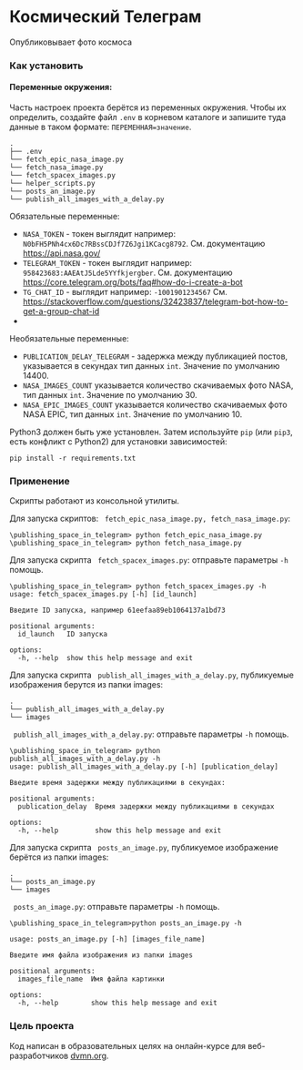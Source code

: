 # Космический Телеграм

Опубликовывает фото космоса

### Как установить

#### Переменные окружения:

Часть настроек проекта берётся из переменных окружения. Чтобы их определить, создайте файл `.env` в корневом каталоге и запишите туда данные в таком формате: `ПЕРЕМЕННАЯ=значение`.

```
.
├── .env
└── fetch_epic_nasa_image.py
└── fetch_nasa_image.py
└── fetch_spacex_images.py
└── helper_scripts.py
└── posts_an_image.py
└── publish_all_images_with_a_delay.py
```
Обязательные переменные:
- `NASA_TOKEN` - токен выглядит например: `N0bFH5PNh4cx6Dc7RBssCDJf7Z6Jgi1KCacg8792`. См. документацию https://api.nasa.gov/
- `TELEGRAM_TOKEN` - токен выглядит например: `958423683:AAEAtJ5Lde5YYfkjergber`. См. документацию https://core.telegram.org/bots/faq#how-do-i-create-a-bot
- `TG_CHAT_ID` - выглядит например: `-1001901234567` См. https://stackoverflow.com/questions/32423837/telegram-bot-how-to-get-a-group-chat-id
- 
Необязательные переменные:
- `PUBLICATION_DELAY_TELEGRAM` - задержка между публикацией постов, указывается в секундах тип данных `int`. Значение по умолчанию 14400.
- `NASA_IMAGES_COUNT` указывается количество скачиваемых фото NASA, тип данных `int`. Значение по умолчанию 30.
- `NASA_EPIC_IMAGES_COUNT` указывается количество скачиваемых фото NASA EPIC, тип данных `int`. Значение по умолчанию 10.


Python3 должен быть уже установлен. 
Затем используйте `pip` (или `pip3`, есть конфликт с Python2) для установки зависимостей:
```
pip install -r requirements.txt
```

### Применение
Скрипты работают из консольной утилиты.

Для запуска скриптов: ``` fetch_epic_nasa_image.py, fetch_nasa_image.py```:

```
\publishing_space_in_telegram> python fetch_epic_nasa_image.py
\publishing_space_in_telegram> python fetch_nasa_image.py
```
Для запуска скрипта 
``` fetch_spacex_images.py```: отправьте параметры `-h` помощь.

```
\publishing_space_in_telegram> python fetch_spacex_images.py -h
usage: fetch_spacex_images.py [-h] [id_launch]

Введите ID запуска, например 61eefaa89eb1064137a1bd73

positional arguments:
  id_launch   ID запуска

options:
  -h, --help  show this help message and exit

```

Для запуска скрипта ``` publish_all_images_with_a_delay.py```, публикуемые изображения берутся из папки images:
```
.
└── publish_all_images_with_a_delay.py
└── images
```
``` publish_all_images_with_a_delay.py```: отправьте параметры `-h` помощь.

```
\publishing_space_in_telegram> python publish_all_images_with_a_delay.py -h
usage: publish_all_images_with_a_delay.py [-h] [publication_delay]

Введите время задержки между публикациями в секундах:

positional arguments:
  publication_delay  Время задержки между публикациями в секундах

options:
  -h, --help         show this help message and exit  
```
Для запуска скрипта ``` posts_an_image.py```, публикуемое изображение берётся из папки images:
```
.
└── posts_an_image.py
└── images
```
``` posts_an_image.py```: отправьте параметры `-h` помощь.
```
\publishing_space_in_telegram>python posts_an_image.py -h

usage: posts_an_image.py [-h] [images_file_name]

Введите имя файла изображения из папки images

positional arguments:
  images_file_name  Имя файла картинки

options:
  -h, --help        show this help message and exit
```
### Цель проекта



Код написан в образовательных целях на онлайн-курсе для веб-разработчиков [dvmn.org](https://dvmn.org/).